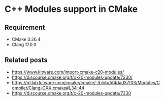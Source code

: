# C++ Modules support in CMake

## Requirement
* CMake 3.26.4
* Clang 17.0.0

## Related posts
* https://www.kitware.com/import-cmake-c20-modules/
* https://discourse.cmake.org/t/c-20-modules-update/7330/
* https://gitlab.kitware.com/cmake/cmake/-/blob/5f4dad37f03/Modules/Compiler/Clang-CXX.cmake#L34-44
* https://discourse.cmake.org/t/c-20-modules-update/7330
